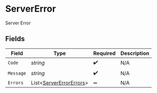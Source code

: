 # ServerError

Server Error


## Fields

| Field                                                               | Type                                                                | Required                                                            | Description                                                         |
| ------------------------------------------------------------------- | ------------------------------------------------------------------- | ------------------------------------------------------------------- | ------------------------------------------------------------------- |
| `Code`                                                              | *string*                                                            | :heavy_check_mark:                                                  | N/A                                                                 |
| `Message`                                                           | *string*                                                            | :heavy_check_mark:                                                  | N/A                                                                 |
| `Errors`                                                            | List<[ServerErrorErrors](../../Models/Errors/ServerErrorErrors.md)> | :heavy_minus_sign:                                                  | N/A                                                                 |
